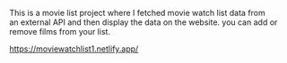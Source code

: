 This is a movie list project where I fetched movie watch list data from          
an external API and then display the data on the website. you can add or remove films from your list.                                                                                                                                                               
  
https://moviewatchlist1.netlify.app/      

